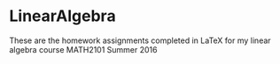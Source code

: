 # LinearAlgebra
These are the homework assignments completed in LaTeX for my linear algebra course MATH2101 Summer 2016

